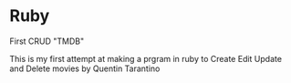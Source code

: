 # Ruby
First CRUD "TMDB"

This is my first attempt at making a prgram in ruby to Create Edit Update and Delete movies by Quentin Tarantino
